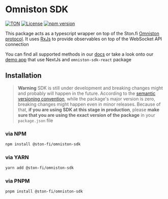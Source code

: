 # Omniston SDK

[![TON](https://img.shields.io/badge/based%20on-TON-blue)](https://ton.org/)
[![License](https://img.shields.io/npm/l/@ston-fi/omniston-sdk)](https://img.shields.io/npm/l/@ston-fi/omniston-sdk)
[![npm version](https://img.shields.io/npm/v/@ston-fi/omniston-sdk/latest.svg)](https://www.npmjs.com/package/@ston-fi/omniston-sdk/v/latest)

This package acts as a typescript wrapper on top of the Ston.fi [Omniston protocol](https://github.com/ston-fi/omniston-api). It uses [RxJs](https://rxjs.dev) to provide observables on top of the WebSocket API connection

You can find all supported methods in our [docs](https://docs.ston.fi/docs/developer-section/omniston) or take a look onto our [demo app](https://github.com/ston-fi/omniston-sdk/tree/main/examples/next-js-app) that use NextJs and `omniston-sdk-react` package

## Installation

> **Warning**
> SDK is still under development and breaking changes might and probably will happen in the future. According to the [semantic versioning convention](https://semver.org/#spec-item-4), while the package's major version is zero, breaking changes might happen even in minor releases. Because of that, **if you are using SDK at this stage in production**, please **make sure that you are using the exact version of the package** in your `package.json` file
> ​

### via NPM

```sh
npm install @ston-fi/omniston-sdk
```

### via YARN

```sh
yarn add @ston-fi/omniston-sdk
```

### via PNPM

```sh
pnpm install @ston-fi/omniston-sdk
```
